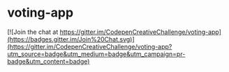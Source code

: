 # voting-app

[![Join the chat at https://gitter.im/CodepenCreativeChallenge/voting-app](https://badges.gitter.im/Join%20Chat.svg)](https://gitter.im/CodepenCreativeChallenge/voting-app?utm_source=badge&utm_medium=badge&utm_campaign=pr-badge&utm_content=badge)
